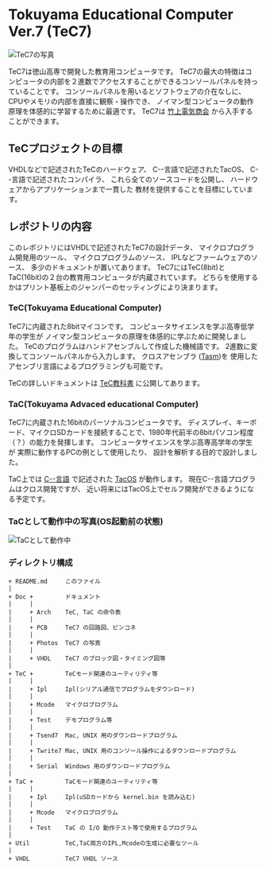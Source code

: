 # Tokuyama Educational Computer Ver.7 (TeC7)

![TeC7の写真](https://github.com/tctsigemura/TeC7/blob/master/Doc/Photos/TeC7.jpg?raw=true "写真")

TeC7は徳山高専で開発した教育用コンピュータです。
TeC7の最大の特徴はコンピュータの内部を２進数でアクセスすることができるコンソールパネルを持っていることです。
コンソールパネルを用いるとソフトウェアの介在なしに、
CPUやメモリの内部を直接に観察・操作でき、
ノイマン型コンピュータの動作原理を体感的に学習するために最適です。
TeC7は
[竹上電気商会](http://www.e-takegami.jp/products/tec6/)
から入手することができます。

## TeCプロジェクトの目標

VHDLなどで記述されたTeCのハードウェア、
C--言語で記述されたTacOS、
C--言語で記述されたコンパイラ、
これら全てのソースコードを公開し、
ハードウェアからアプリケーションまで一貫した
教材を提供することを目標にしています。

## レポジトリの内容
このレポジトリにはVHDLで記述されたTeC7の設計データ、
マイクロプログラム開発用のツール、
マイクロプログラムのソース、
IPLなどファームウェアのソース、
多少のドキュメントが置いてあります。
TeC7にはTeC(8bit)とTaC(16bit)の２台の教育用コンピュータが内蔵されています。
どちらを使用するかはプリント基板上のジャンパーのセッティングにより決まります。

### TeC(Tokuyama Educational Computer)
TeC7に内蔵された8bitマイコンです。
コンピュータサイエンスを学ぶ高専低学年の学生が
ノイマン型コンピュータの原理を体感的に学ぶために開発しました。
TeCのプログラムはハンドアセンブルして作成した機械語です。
2進数に変換してコンソールパネルから入力します。
クロスアセンブラ
([Tasm](https://github.com/tctsigemura/Tasm))を
使用したアセンブリ言語によるプログラミングも可能です。

TeCの詳しいドキュメントは
[TeC教科書](https://github.com/tctsigemura/TecTextBook)
に公開してあります。

### TaC(Tokuyama Advaced educational Computer)
TeC7に内蔵された16bitのパーソナルコンピュータです。
ディスプレイ、キーボード、マイクロSDカードを接続することで、1980年代前半の8bitパソコン程度（？）の能力を発揮します。
コンピュータサイエンスを学ぶ高専高学年の学生が
実際に動作するPCの例として使用したり、
設計を解析する目的で設計しました。

TaC上では
[C--言語](https://github.com/tctsigemura/C--)
で記述された
[TacOS](https://github.com/tctsigemura/TacOS)
が動作します。
現在C--言語プログラムはクロス開発ですが、
近い将来にはTacOS上でセルフ開発ができるようになる予定です。

### TaCとして動作中の写真(OS起動前の状態)
![TaCとして動作中](https://github.com/tctsigemura/TeC7/blob/master/Doc/Photos/TaC.jpg?raw=true "写真")

### ディレクトリ構成

```
+ README.md     このファイル
|
+ Doc +         ドキュメント
|     |
|     + Arch    TeC, TaC の命令表
|     |
|     + PCB     TeC7 の回路図、ピンコネ
|     |
|     + Photos  TeC7 の写真
|     |
|     + VHDL    TeC7 のブロック図・タイミング図等
|
+ TeC +         TeCモード関連のユーティリティ等
|     |
|     + Ipl     Ipl(シリアル通信でプログラムをダウンロード)
|     |
|     + Mcode   マイクロプログラム
|     |
|     + Test    デモプログラム等
|     |
|     + Tsend7  Mac, UNIX 用のダウンロードプログラム
|     |
|     + Twrite7 Mac, UNIX 用のコンソール操作によるダウンロードプログラム
|     |
|     + Serial  Windows 用のダウンロードプログラム
|
+ TaC +         TaCモード関連のユーティリティ等
|     |
|     + Ipl     Ipl(uSDカードから kernel.bin を読み込む)
|     |
|     + Mcode   マイクロプログラム
|     |
|     + Test    TaC の I/O 動作テスト等で使用するプログラム
|
+ Util          TeC,TaC両方のIPL,Mcodeの生成に必要なツール
|
+ VHDL          TeC7 VHDL ソース
```
